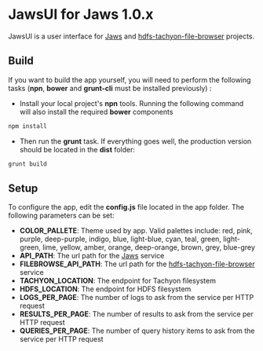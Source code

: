 # JawsUI for Jaws 1.0.x
JawsUI is a user interface for [Jaws] and [hdfs-tachyon-file-browser] projects. 

## Build
If you want to build the app yourself, you will need to perform the following tasks (**npn**, **bower** and **grunt-cli** must be installed previously) :
* Install your local project's **npn** tools. Running the following command will also install the required **bower** components
```bash
npm install
```
* Then run the **grunt** task. If everything goes well, the production version should be located in the **dist** folder:
```bash
grunt build
```

## Setup
To configure the app, edit the **config.js** file located in the app folder. The following parameters can be set:
* **COLOR_PALLETE**: Theme used by app. Valid palettes include: red, pink, purple, deep-purple, indigo, blue, light-blue, cyan, teal, green, light-green, lime, yellow, amber, orange, deep-orange, brown, grey, blue-grey
* **API_PATH**: The url path for the [Jaws] service
* **FILEBROWSE_API_PATH**:  The url path for the [hdfs-tachyon-file-browser] service
* **TACHYON_LOCATION**: The endpoint for Tachyon filesystem
* **HDFS_LOCATION**: The endpoint for HDFS filesystem
* **LOGS_PER_PAGE**: The number of logs to ask from the service per HTTP request
* **RESULTS_PER_PAGE**: The number of results to ask from the service per HTTP request
* **QUERIES_PER_PAGE**: The number of query history items to ask from the service per HTTP request

[jaws]:https://github.com/Atigeo/jaws-spark-sql-rest
[hdfs-tachyon-file-browser]: https://github.com/emaorhian/hdfs-tachyon-file-browser